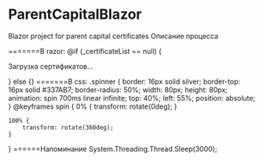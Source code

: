 # ParentCapitalBlazor
Blazor project for parent capital certificates
Описание процесса


=======В razor:
@if (_certificateList == null)
{
    <p>Загрузка сертификатов...</p>
    <div class="spinner"></div>
}
else
{}
=======В css:
.spinner {
    border: 16px solid silver;
    border-top: 16px solid #337AB7;
    border-radius: 50%;
    width: 80px;
    height: 80px;
    animation: spin 700ms linear infinite;
    top: 40%;
    left: 55%;
    position: absolute;
}
@keyframes spin {
    0% {
        transform: rotate(0deg);
    }

    100% {
        transform: rotate(360deg);
    }
}
======Напоминание
System.Threading.Thread.Sleep(3000);